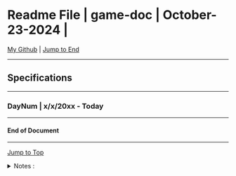 <!-- markdownlint-disable MD033 -->
<!-- markdownlint-disable MD041 -->
<div id="top-of-doc"></div>

# Readme File | game-doc | October-23-2024 |

[My Github](https://github.com/popados) | [Jump to End](#end-of-doc)

***

## Specifications 

***

### DayNum | x/x/20xx - Today

***

#### End of Document

***

[Jump to Top](#top-of-doc)

<div id="end-of-doc"></div>

<details>
<summary>
Notes :
</summary>
</details>

